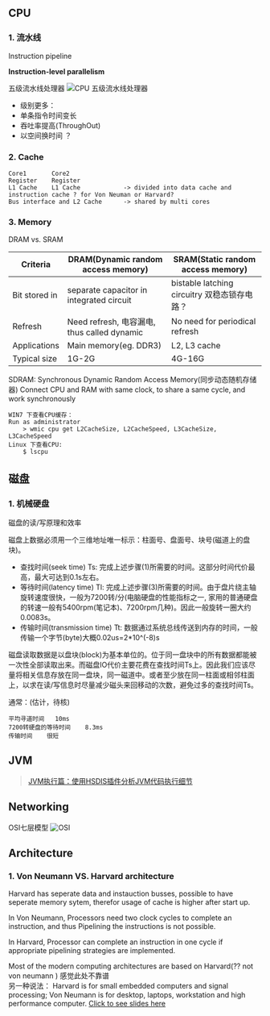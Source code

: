 ## CPU
### 1. 流水线
Instruction pipeline 

**Instruction-level parallelism** 

五级流水线处理器
![CPU 五级流水线处理器](https://pic3.zhimg.com/1e3667161c3307d95cf5d863dbe435fe_b.png)
- 级别更多：
- 单条指令时间变长
- 吞吐率提高(ThroughOut)
- 以空间换时间   ？
### 2. Cache

```
Core1       Core2
Register    Register
L1 Cache    L1 Cache            -> divided into data cache and instruction cache ? for Von Neuman or Harvard? 
Bus interface and L2 Cache      -> shared by multi cores
```


### 3. Memory
DRAM vs. SRAM

 Criteria  | DRAM(Dynamic random access memory) | SRAM(Static random access memory)
--|--|--
Bit stored in | separate capacitor in integrated circuit | bistable latching circuitry 双稳态锁存电路？
Refresh |  Need refresh, 电容漏电, thus called dynamic |    No need for periodical refresh
Applications  |  Main memory(eg. DDR3)           |            L2, L3 cache
Typical size |   1G-2G| 4G-16G   

SDRAM: Synchronous Dynamic Random Access Memory(同步动态随机存储器)
Connect CPU and RAM with same clock, to share a same cycle, and work synchronously


```
WIN7 下查看CPU缓存：
Run as administrator
    > wmic cpu get L2CacheSize, L2CacheSpeed, L3CacheSize, L3CacheSpeed
Linux 下查看CPU:
    $ lscpu
```


## 磁盘
### 1. 机械硬盘
磁盘的读/写原理和效率

磁盘上数据必须用一个三维地址唯一标示：柱面号、盘面号、块号(磁道上的盘块)。

- 查找时间(seek time) Ts: 完成上述步骤(1)所需要的时间。这部分时间代价最高，最大可达到0.1s左右。
- 等待时间(latency time) Tl: 完成上述步骤(3)所需要的时间。由于盘片绕主轴旋转速度很快，一般为7200转/分(电脑硬盘的性能指标之一, 家用的普通硬盘的转速一般有5400rpm(笔记本)、7200rpm几种)。因此一般旋转一圈大约0.0083s。
- 传输时间(transmission time) Tt: 数据通过系统总线传送到内存的时间，一般传输一个字节(byte)大概0.02us=2*10^(-8)s

磁盘读取数据是以盘块(block)为基本单位的。位于同一盘块中的所有数据都能被一次性全部读取出来。而磁盘IO代价主要花费在查找时间Ts上。因此我们应该尽量将相关信息存放在同一盘块，同一磁道中。或者至少放在同一柱面或相邻柱面上，以求在读/写信息时尽量减少磁头来回移动的次数，避免过多的查找时间Ts。

通常：(估计，待核)

```
平均寻道时间   10ms
7200转硬盘的等待时间    8.3ms
传输时间    很短
```


## JVM
> [JVM执行篇：使用HSDIS插件分析JVM代码执行细节](http://www.infoq.com/cn/articles/zzm-java-hsdis-jvm)

## Networking
OSI七层模型
![OSI](http://hi.csdn.net/attachment/201201/5/0_1325744597WM32.gif)

## Architecture
### 1. Von Neumann VS. Harvard architecture
Harvard has seperate data and instauction busses, possible to have seperate memory sytem, therefor usage of cache is higher after start up.

In Von Neumann, Processors need two clock cycles to complete an instruction, and thus Pipelining the instructions is not possible.

In Harvard, Processor can complete an instruction in one cycle if appropriate pipelining strategies are implemented.

Most of the modern computing architectures are based on Harvard(?? not von neumann ) 
感觉此处不靠谱  
另一种说法： 
Harvard is for small embedded computers and signal processing; 
Von Neumann is for desktop, laptops, workstation and high performance computer.
[Click to see slides here](http://www.slideshare.net/matungaolson/von-neumann-vs-harvard-architecture)



